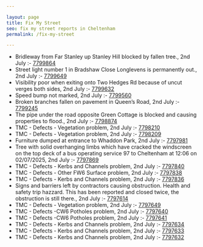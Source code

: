 ```yaml
---

layout: page
title: Fix My Street
seo: fix my street reports in Cheltenham
permalink: /fix-my-street

---
```


<!-- fix_marker starts -->

- Bridleway from Far Stanley up Stanley Hill blocked by fallen tree., 2nd July :- [7799864](https://www.fixmystreet.com/report/7799864)
- Street light number 1 in Bradshaw Close Longlevens is permanently out., 2nd July :- [7799649](https://www.fixmystreet.com/report/7799649)
- Visibility poor when exiting onto Two Hedges Rd because of uncut verges both sides, 2nd July :- [7799632](https://www.fixmystreet.com/report/7799632)
- Speed bump not marked, 2nd July :- [7799560](https://www.fixmystreet.com/report/7799560)
- Broken branches fallen on pavement in Queen’s Road, 2nd July :- [7799245](https://www.fixmystreet.com/report/7799245)
- The pipe under the road opposite Green Cottage is blocked and causing properties to flood., 2nd July :- [7798874](https://www.fixmystreet.com/report/7798874)
- TMC - Defects - Vegetation problem, 2nd July :- [7798210](https://www.fixmystreet.com/report/7798210)
- TMC - Defects - Vegetation problem, 2nd July :- [7798209](https://www.fixmystreet.com/report/7798209)
- Furniture dumped at entrance to Whaddon Park, 2nd July :- [7797981](https://www.fixmystreet.com/report/7797981)
- Tree with solid overhanging limbs which have cracked the windscreen on the top deck of a bus operating service 97 to Cheltenham at 12:06 on 02/07/2025, 2nd July :- [7797869](https://www.fixmystreet.com/report/7797869)
- TMC - Defects - Kerbs and Channels problem, 2nd July :- [7797840](https://www.fixmystreet.com/report/7797840)
- TMC - Defects - Other FW6  Surface problem, 2nd July :- [7797838](https://www.fixmystreet.com/report/7797838)
- TMC - Defects - Kerbs and Channels problem, 2nd July :- [7797836](https://www.fixmystreet.com/report/7797836)
- Signs and barriers left by contractors causing obstruction. Health and safety trip hazzard. This has been reported and closed twice, the obstruction is still there., 2nd July :- [7797614](https://www.fixmystreet.com/report/7797614)
- TMC - Defects - Vegetation problem, 2nd July :- [7797649](https://www.fixmystreet.com/report/7797649)
- TMC - Defects -CW6 Potholes  problem, 2nd July :- [7797640](https://www.fixmystreet.com/report/7797640)
- TMC - Defects -CW6 Potholes  problem, 2nd July :- [7797641](https://www.fixmystreet.com/report/7797641)
- TMC - Defects - Kerbs and Channels problem, 2nd July :- [7797634](https://www.fixmystreet.com/report/7797634)
- TMC - Defects - Kerbs and Channels problem, 2nd July :- [7797633](https://www.fixmystreet.com/report/7797633)
- TMC - Defects - Kerbs and Channels problem, 2nd July :- [7797632](https://www.fixmystreet.com/report/7797632)

<!-- fix_marker ends -->